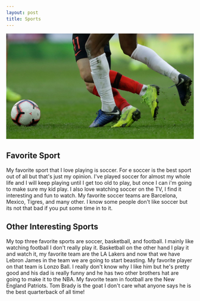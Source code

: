 ```yaml
---
layout: post
title: Sports
---
```


![image title](/images/soccer1.jpg)

## Favorite Sport
My favorite sport that I love playing is soccer. For e soccer is the best sport out of all but that's just my opinion. I've played soccer for almost my whole life and I will keep playing until I get too old to play, but once I can i'm going to make sure my kid play. I also love watching soccer on the TV, I find it interesting and fun to watch. My favorite soccer teams are Barcelona, Mexico, Tigres, and many other. I know some people don't like soccer but its not that bad if you put some time in to it.

## Other Interesting Sports
My top three favorite sports are soccer, basketball, and football. I mainly like watching football I don't really play it.  Basketball on the other hand I play it and watch it, my favorite team are the LA Lakers and now that we have Lebron James in the team we are going to start beasting. My favorite player on that team is Lonzo Ball. I really don't know why I like him but he's pretty good and his dad is really funny and he has two other brothers hat are going to make it to the NBA. My favorite team in football are the New England Patriots. Tom Brady is the goat I don't care what anyone says he is the best quarterback of all time!
